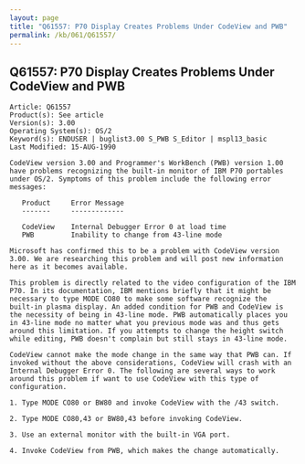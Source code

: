 ```yaml
---
layout: page
title: "Q61557: P70 Display Creates Problems Under CodeView and PWB"
permalink: /kb/061/Q61557/
---
```


## Q61557: P70 Display Creates Problems Under CodeView and PWB

	Article: Q61557
	Product(s): See article
	Version(s): 3.00
	Operating System(s): OS/2
	Keyword(s): ENDUSER | buglist3.00 S_PWB S_Editor | mspl13_basic
	Last Modified: 15-AUG-1990
	
	CodeView version 3.00 and Programmer's WorkBench (PWB) version 1.00
	have problems recognizing the built-in monitor of IBM P70 portables
	under OS/2. Symptoms of this problem include the following error
	messages:
	
	   Product     Error Message
	   -------     -------------
	
	   CodeView    Internal Debugger Error 0 at load time
	   PWB         Inability to change from 43-line mode
	
	Microsoft has confirmed this to be a problem with CodeView version
	3.00. We are researching this problem and will post new information
	here as it becomes available.
	
	This problem is directly related to the video configuration of the IBM
	P70. In its documentation, IBM mentions briefly that it might be
	necessary to type MODE CO80 to make some software recognize the
	built-in plasma display. An added condition for PWB and CodeView is
	the necessity of being in 43-line mode. PWB automatically places you
	in 43-line mode no matter what you previous mode was and thus gets
	around this limitation. If you attempts to change the height switch
	while editing, PWB doesn't complain but still stays in 43-line mode.
	
	CodeView cannot make the mode change in the same way that PWB can. If
	invoked without the above considerations, CodeView will crash with an
	Internal Debugger Error 0. The following are several ways to work
	around this problem if want to use CodeView with this type of
	configuration.
	
	1. Type MODE CO80 or BW80 and invoke CodeView with the /43 switch.
	
	2. Type MODE CO80,43 or BW80,43 before invoking CodeView.
	
	3. Use an external monitor with the built-in VGA port.
	
	4. Invoke CodeView from PWB, which makes the change automatically.
